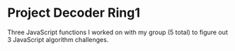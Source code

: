 # Project Decoder Ring1

Three JavaScript functions I worked on with my group (5 total) to figure out 3 JavaScript algorithm challenges.
